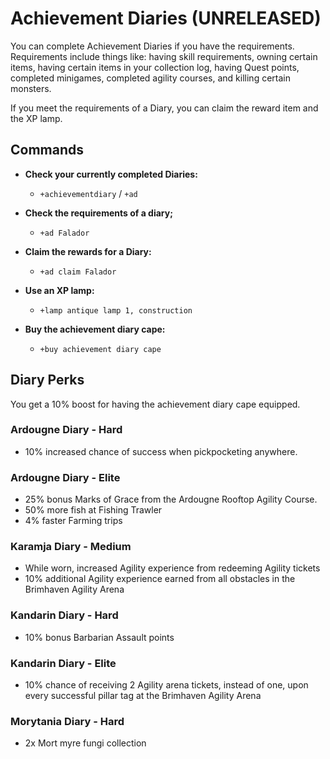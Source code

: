 # Achievement Diaries \(UNRELEASED\)

You can complete Achievement Diaries if you have the requirements. Requirements include things like: having skill requirements, owning certain items, having certain items in your collection log, having Quest points, completed minigames, completed agility courses, and killing certain monsters.

If you meet the requirements of a Diary, you can claim the reward item and the XP lamp.



## Commands

* **Check your currently completed Diaries:**

  * `+achievementdiary` / `+ad`

* **Check the requirements of a diary;**

  * `+ad Falador`

* **Claim the rewards for a Diary:**

  * `+ad claim Falador`

* **Use an XP lamp:**

  * `+lamp antique lamp 1, construction`

* **Buy the achievement diary cape:**
  * `+buy achievement diary cape`

## Diary Perks

You get a 10% boost for having the achievement diary cape equipped.

### Ardougne Diary - Hard

* 10% increased chance of success when pickpocketing anywhere.

### Ardougne Diary - Elite

* 25% bonus Marks of Grace from the Ardougne Rooftop Agility Course.
* 50% more fish at Fishing Trawler
* 4% faster Farming trips

### Karamja Diary - Medium

* While worn, increased Agility experience from redeeming Agility tickets
* 10% additional Agility experience earned from all obstacles in the Brimhaven Agility Arena

### Kandarin Diary - Hard

* 10% bonus Barbarian Assault points

### Kandarin Diary - Elite

* 10% chance of receiving 2 Agility arena tickets, instead of one, upon every successful pillar tag at the Brimhaven Agility Arena

### Morytania Diary - Hard

* 2x Mort myre fungi collection



